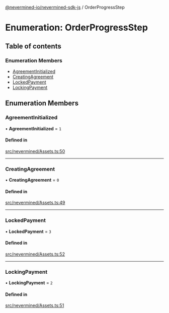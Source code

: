 [@nevermined-io/nevermined-sdk-js](../code-reference.md) / OrderProgressStep

# Enumeration: OrderProgressStep

## Table of contents

### Enumeration Members

- [AgreementInitialized](OrderProgressStep.md#agreementinitialized)
- [CreatingAgreement](OrderProgressStep.md#creatingagreement)
- [LockedPayment](OrderProgressStep.md#lockedpayment)
- [LockingPayment](OrderProgressStep.md#lockingpayment)

## Enumeration Members

### AgreementInitialized

• **AgreementInitialized** = ``1``

#### Defined in

[src/nevermined/Assets.ts:50](https://github.com/nevermined-io/sdk-js/blob/3db3d52/src/nevermined/Assets.ts#L50)

___

### CreatingAgreement

• **CreatingAgreement** = ``0``

#### Defined in

[src/nevermined/Assets.ts:49](https://github.com/nevermined-io/sdk-js/blob/3db3d52/src/nevermined/Assets.ts#L49)

___

### LockedPayment

• **LockedPayment** = ``3``

#### Defined in

[src/nevermined/Assets.ts:52](https://github.com/nevermined-io/sdk-js/blob/3db3d52/src/nevermined/Assets.ts#L52)

___

### LockingPayment

• **LockingPayment** = ``2``

#### Defined in

[src/nevermined/Assets.ts:51](https://github.com/nevermined-io/sdk-js/blob/3db3d52/src/nevermined/Assets.ts#L51)
